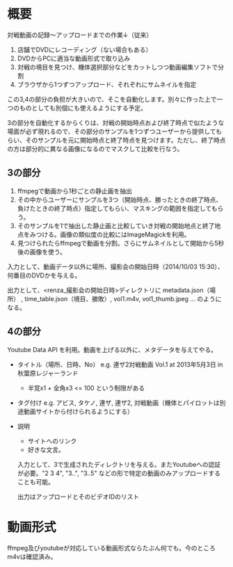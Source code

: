# 概要

対戦動画の記録〜アップロードまでの作業↓（従来）

1. 店舗でDVDにレコーディング（ない場合もある）
2. DVDからPCに適当な動画形式で取り込み
3. 対戦の境目を見つけ、機体選択部分などをカットしつつ動画編集ソフトで分割
4. ブラウザから1つずつアップロード、それぞれにサムネイルを指定

この3,4の部分の負担が大きいので、そこを自動化します。別々に作った上で一つのものとしても別個にも使えるようにする予定。

3の部分を自動化するからくりは、対戦の開始時点および終了時点で似たような場面が必ず現れるので、その部分のサンプルを1つずつユーザーから提供してもらい、そのサンプルを元に開始時点と終了時点を見つけます。ただし、終了時点の方は部分的に異なる画像になるのでマスクして比較を行なう。

## 3の部分
1. ffmpegで動画から1秒ごとの静止画を抽出
2. その中からユーザーにサンプルを3つ（開始時点、勝ったときの終了時点、負けたときの終了時点）指定してもらい、マスキングの範囲を指定してもらう。
3. そのサンプルを1で抽出した静止画と比較していき対戦の開始地点と終了地点をみつける。画像の類似度の比較にはImageMagickを利用。
4. 見つけられたらffmpegで動画を分割。さらにサムネイルとして開始から5秒後の画像を使う。

入力として、動画データ以外に場所、撮影会の開始日時（2014/10/03 15:30）、何番目のDVDかを与える。

出力として、<renza_撮影会の開始日時>ディレクトリに metadata.json（場所） , time_table.json（境目、勝敗）, vol1.m4v, vol1_thumb.jpeg ... のようになる。

## 4の部分
Youtube Data API を利用。動画を上げる以外に、メタデータを与えてやる。

- タイトル（場所、日時、No） e.g.  連ザ2対戦動画 Vol.1 at 2013年5月3日 in 秋葉原レジャーランド
  - 半覚x1 + 全角x3 <= 100 という制限がある
- タグ付け e.g. アビス, タケノ, 連ザ, 連ザ2, 対戦動画（機体とパイロットは別途動画サイトから付けられるようにする）
- 説明
  - サイトへのリンク
  - 好きな文言。
  
  入力として、3で生成されたディレクトリを与える。またYoutubeへの認証が必要。"2 3 4", "3..", "3..5" などの形で特定の動画のみアップロードすることも可能。
  
  出力はアップロードとそのビデオIDのリスト
  
# 動画形式
ffmpeg及びyoutubeが対応している動画形式ならたぶん何でも。今のところm4vは確認済み。
